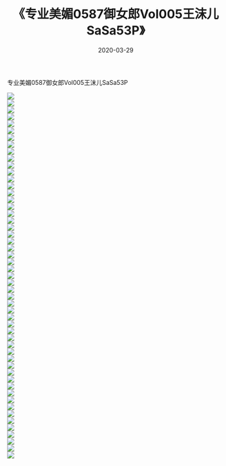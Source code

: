 ﻿---
layout: post
title:  《专业美媚0587御女郎Vol005王沫儿SaSa53P》
date:   2020-03-29
img: http://img.660000.xyz/Sharelink/性感/2020/专业美媚0587御女郎Vol005王沫儿SaSa53P/000.jpg
categories: [美女, 清纯, 唯美]
---

专业美媚0587御女郎Vol005王沫儿SaSa53P

  ![](http://img.660000.xyz/Sharelink/性感/2020/专业美媚0587御女郎Vol005王沫儿SaSa53P/001.jpg) <br> ![](http://img.660000.xyz/Sharelink/性感/2020/专业美媚0587御女郎Vol005王沫儿SaSa53P/002.jpg) <br> ![](http://img.660000.xyz/Sharelink/性感/2020/专业美媚0587御女郎Vol005王沫儿SaSa53P/003.jpg) <br> ![](http://img.660000.xyz/Sharelink/性感/2020/专业美媚0587御女郎Vol005王沫儿SaSa53P/004.jpg) <br> ![](http://img.660000.xyz/Sharelink/性感/2020/专业美媚0587御女郎Vol005王沫儿SaSa53P/005.jpg) <br> ![](http://img.660000.xyz/Sharelink/性感/2020/专业美媚0587御女郎Vol005王沫儿SaSa53P/006.jpg) <br> ![](http://img.660000.xyz/Sharelink/性感/2020/专业美媚0587御女郎Vol005王沫儿SaSa53P/007.jpg) <br> ![](http://img.660000.xyz/Sharelink/性感/2020/专业美媚0587御女郎Vol005王沫儿SaSa53P/008.jpg) <br> ![](http://img.660000.xyz/Sharelink/性感/2020/专业美媚0587御女郎Vol005王沫儿SaSa53P/009.jpg) <br> ![](http://img.660000.xyz/Sharelink/性感/2020/专业美媚0587御女郎Vol005王沫儿SaSa53P/010.jpg) <br> ![](http://img.660000.xyz/Sharelink/性感/2020/专业美媚0587御女郎Vol005王沫儿SaSa53P/011.jpg) <br> ![](http://img.660000.xyz/Sharelink/性感/2020/专业美媚0587御女郎Vol005王沫儿SaSa53P/012.jpg) <br> ![](http://img.660000.xyz/Sharelink/性感/2020/专业美媚0587御女郎Vol005王沫儿SaSa53P/013.jpg) <br> ![](http://img.660000.xyz/Sharelink/性感/2020/专业美媚0587御女郎Vol005王沫儿SaSa53P/014.jpg) <br> ![](http://img.660000.xyz/Sharelink/性感/2020/专业美媚0587御女郎Vol005王沫儿SaSa53P/015.jpg) <br> ![](http://img.660000.xyz/Sharelink/性感/2020/专业美媚0587御女郎Vol005王沫儿SaSa53P/016.jpg) <br> ![](http://img.660000.xyz/Sharelink/性感/2020/专业美媚0587御女郎Vol005王沫儿SaSa53P/017.jpg) <br> ![](http://img.660000.xyz/Sharelink/性感/2020/专业美媚0587御女郎Vol005王沫儿SaSa53P/018.jpg) <br> ![](http://img.660000.xyz/Sharelink/性感/2020/专业美媚0587御女郎Vol005王沫儿SaSa53P/019.jpg) <br> ![](http://img.660000.xyz/Sharelink/性感/2020/专业美媚0587御女郎Vol005王沫儿SaSa53P/020.jpg) <br> ![](http://img.660000.xyz/Sharelink/性感/2020/专业美媚0587御女郎Vol005王沫儿SaSa53P/021.jpg) <br> ![](http://img.660000.xyz/Sharelink/性感/2020/专业美媚0587御女郎Vol005王沫儿SaSa53P/022.jpg) <br> ![](http://img.660000.xyz/Sharelink/性感/2020/专业美媚0587御女郎Vol005王沫儿SaSa53P/023.jpg) <br> ![](http://img.660000.xyz/Sharelink/性感/2020/专业美媚0587御女郎Vol005王沫儿SaSa53P/024.jpg) <br> ![](http://img.660000.xyz/Sharelink/性感/2020/专业美媚0587御女郎Vol005王沫儿SaSa53P/025.jpg) <br> ![](http://img.660000.xyz/Sharelink/性感/2020/专业美媚0587御女郎Vol005王沫儿SaSa53P/026.jpg) <br> ![](http://img.660000.xyz/Sharelink/性感/2020/专业美媚0587御女郎Vol005王沫儿SaSa53P/027.jpg) <br> ![](http://img.660000.xyz/Sharelink/性感/2020/专业美媚0587御女郎Vol005王沫儿SaSa53P/028.jpg) <br> ![](http://img.660000.xyz/Sharelink/性感/2020/专业美媚0587御女郎Vol005王沫儿SaSa53P/029.jpg) <br> ![](http://img.660000.xyz/Sharelink/性感/2020/专业美媚0587御女郎Vol005王沫儿SaSa53P/030.jpg) <br> ![](http://img.660000.xyz/Sharelink/性感/2020/专业美媚0587御女郎Vol005王沫儿SaSa53P/031.jpg) <br> ![](http://img.660000.xyz/Sharelink/性感/2020/专业美媚0587御女郎Vol005王沫儿SaSa53P/032.jpg) <br> ![](http://img.660000.xyz/Sharelink/性感/2020/专业美媚0587御女郎Vol005王沫儿SaSa53P/033.jpg) <br> ![](http://img.660000.xyz/Sharelink/性感/2020/专业美媚0587御女郎Vol005王沫儿SaSa53P/034.jpg) <br> ![](http://img.660000.xyz/Sharelink/性感/2020/专业美媚0587御女郎Vol005王沫儿SaSa53P/035.jpg) <br> ![](http://img.660000.xyz/Sharelink/性感/2020/专业美媚0587御女郎Vol005王沫儿SaSa53P/036.jpg) <br> ![](http://img.660000.xyz/Sharelink/性感/2020/专业美媚0587御女郎Vol005王沫儿SaSa53P/037.jpg) <br> ![](http://img.660000.xyz/Sharelink/性感/2020/专业美媚0587御女郎Vol005王沫儿SaSa53P/038.jpg) <br> ![](http://img.660000.xyz/Sharelink/性感/2020/专业美媚0587御女郎Vol005王沫儿SaSa53P/039.jpg) <br> ![](http://img.660000.xyz/Sharelink/性感/2020/专业美媚0587御女郎Vol005王沫儿SaSa53P/040.jpg) <br> ![](http://img.660000.xyz/Sharelink/性感/2020/专业美媚0587御女郎Vol005王沫儿SaSa53P/041.jpg) <br> ![](http://img.660000.xyz/Sharelink/性感/2020/专业美媚0587御女郎Vol005王沫儿SaSa53P/042.jpg) <br> ![](http://img.660000.xyz/Sharelink/性感/2020/专业美媚0587御女郎Vol005王沫儿SaSa53P/043.jpg) <br> ![](http://img.660000.xyz/Sharelink/性感/2020/专业美媚0587御女郎Vol005王沫儿SaSa53P/044.jpg) <br> ![](http://img.660000.xyz/Sharelink/性感/2020/专业美媚0587御女郎Vol005王沫儿SaSa53P/045.jpg) <br> ![](http://img.660000.xyz/Sharelink/性感/2020/专业美媚0587御女郎Vol005王沫儿SaSa53P/046.jpg) <br> ![](http://img.660000.xyz/Sharelink/性感/2020/专业美媚0587御女郎Vol005王沫儿SaSa53P/047.jpg) <br> ![](http://img.660000.xyz/Sharelink/性感/2020/专业美媚0587御女郎Vol005王沫儿SaSa53P/048.jpg) <br> ![](http://img.660000.xyz/Sharelink/性感/2020/专业美媚0587御女郎Vol005王沫儿SaSa53P/049.jpg) <br> ![](http://img.660000.xyz/Sharelink/性感/2020/专业美媚0587御女郎Vol005王沫儿SaSa53P/050.jpg) <br> ![](http://img.660000.xyz/Sharelink/性感/2020/专业美媚0587御女郎Vol005王沫儿SaSa53P/051.jpg) <br> ![](http://img.660000.xyz/Sharelink/性感/2020/专业美媚0587御女郎Vol005王沫儿SaSa53P/052.jpg) <br> ![](http://img.660000.xyz/Sharelink/性感/2020/专业美媚0587御女郎Vol005王沫儿SaSa53P/053.jpg) <br>